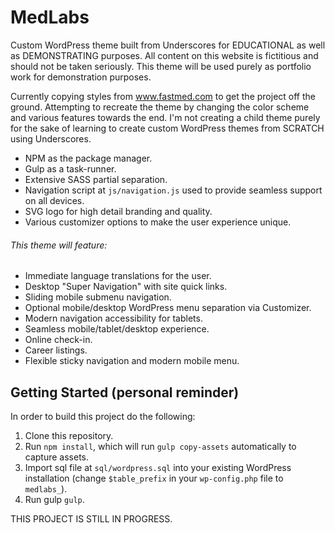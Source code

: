 MedLabs
===

Custom WordPress theme built from Underscores for EDUCATIONAL as well as DEMONSTRATING purposes. All content on this website is fictitious and should not be taken seriously. This theme will be used purely as portfolio work for demonstration purposes.

Currently copying styles from www.fastmed.com to get the project off the ground. Attempting to recreate the theme by changing the color scheme and various features towards the end. I'm not creating a child theme purely for the sake of learning to create custom WordPress themes from SCRATCH using Underscores.

* NPM as the package manager.
* Gulp as a task-runner.
* Extensive SASS partial separation.
* Navigation script at `js/navigation.js` used to provide seamless support on all devices.
* SVG logo for high detail branding and quality.
* Various customizer options to make the user experience unique.

###### This theme will feature:

* Immediate language translations for the user.
* Desktop "Super Navigation" with site quick links.
* Sliding mobile submenu navigation.
* Optional mobile/desktop WordPress menu separation via Customizer.
* Modern navigation accessibility for tablets.
* Seamless mobile/tablet/desktop experience.
* Online check-in.
* Career listings.
* Flexible sticky navigation and modern mobile menu.


Getting Started (personal reminder)
---------------

In order to build this project do the following:

1. Clone this repository.
2. Run `npm install`, which will run `gulp copy-assets` automatically to capture assets.
3. Import sql file at `sql/wordpress.sql` into your existing WordPress installation (change `$table_prefix` in your `wp-config.php` file to `medlabs_`).
3. Run gulp `gulp`.

THIS PROJECT IS STILL IN PROGRESS.
